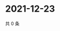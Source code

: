 # 2021-12-23

共 0 条

<!-- BEGIN WEIBO -->
<!-- 最后更新时间 Thu Dec 23 2021 20:24:19 GMT+0800 (China Standard Time) -->

<!-- END WEIBO -->
